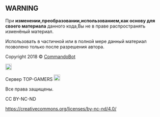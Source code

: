 ## **WARNING**


При **изменении,преобразовании,использованием,как основу для своего материала** данного кода,Вы не в праве распространять изменёный материал.

Использовать в частичной или в полной мере данный материал позволено только после разрешения автора.

Copyright 2018 © [СommandoBot](https://discord.io/TOPGAMERS "кликни,чтобы попасть на сервер TOP-GAMERS.")

<img src = "https://upload.wikimedia.org/wikipedia/commons/thumb/9/92/Cog_font_awesome.svg/2000px-Cog_font_awesome.svg.png" width = "20" height = "20">
<p>
  Сервер TOP-GAMERS
<a href="https://discord.io/TOPGAMERS">
<img src="https://images-ext-2.discordapp.net/external/UTfF_wfOvVL5ZUct_Ocl3S1awLeowd4FNEBhzc_u1do/https/cdn.discordapp.com/icons/414528524943228928/832c18e030aec2e667e1a22bb01e3ae7.jpg" height="20" width="20"></a>
  </p>


Все права защищены.

CC BY-NC-ND

https://creativecommons.org/licenses/by-nc-nd/4.0/
